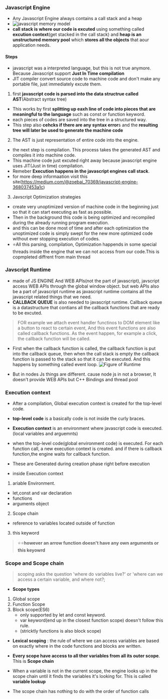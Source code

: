 ### Javascript Engine
- Any Javascript Engine always contains a call stack and a heap
 - ![javascript memory model](https://blog.kakaocdn.net/dn/bAGG5c/btqChFytmpg/qLtzgp3ahZgqkcIlD9mtkK/img.png)
 - **call stack is where our code is excuted** using something called **excution context**(get stacked in the call stack) and **heap is an unstructured memory pool** which **stores all the objects** that aour application needs.
 
#### Steps
- javascript was a interpreted language, but this is not true anymore. Because Javascript support **Just In Time compilation**
- JIT compiler convert source code to machine code and don't make any portable file, just immediately excute them.

1. first **javascript code is parsed into the data structrue called AST**(Abstract syntax tree)
  - This works by first **splitting up eaxh line of code into pieces that are meaningful to the language** such as const or function keyword.
  - each pieces of codes are saved into the tree in a structured way.
  - This step also **cehcks if there are any syntax error**s and the **resulting tree will later be used to generate the machine code**
 
2. The AST is just representation of entire code into the engine.
  - the next step is compilation. This process takes the generated AST and compiles it into machine code.
  - This machine code just excuted right away because javascript engine uses JIT(Just in time) compilation.
  - Remeber **Execution happens in the javascript engines call stack**.
  - for more deep informaation visit this site(https://medium.com/@zoebai_70369/javascript-engine-368037453a1c)
  
3. Javscript Optimization strategies
  -  create very unoptimized version of machine code in the beginning just so that it can start executing as fast as possible.
  -  Then in the background this code is being optimized and recompiled during the already running program execution.
  - and this can be done most of time and after each optimization the unoptimized code is simply swept for the new more optimized code without ever stopping execution of codes.
  - ⭐All this parsing, compilation, Optimization happends in some special threads inside the engine that we can not access from our code.This is copmpleted diffrent from main thread
  
### Javscript Runtime 
- made of JS ENGINE And WEB APIs(not the part of javascript), javscript access WEB APIs through the global window object. but web APIs also be a part of javascript runtime as javascript runtime contains all the javascript related things that we need.
- **CALLBACK QUEUE** is also needed to javascript runtime. Callback queue is a datastructure that contians all the callback functions that are ready to be excuted.
> FOR example we attach event handler functinos to DOM element like a button to react to certain event, And this event functions are also called callback functions. As the event happen, for example a click, the callback function will be called.
- First when the callback function is called, the callback function is put into the callback queue, then when the call stack is empty the callback function is passed to the stack so that it can be executed. And this happens by something called event loop.
![Figure of Runtime](https://cdn-images-1.medium.com/max/1600/1*lZ-KXoVNUSOwaq7q8zUBDg.png)

- But in nodes Js things are different. cause node js in not a browser, It doesn't provide WEB APIs but C++ Bindings and thread pool

### Execution context
- After a compilation, Global execution context is created for the top-level code.
- **top-level code** is a basically code is not inside the curly braces.
- **Execution context** is an environment where javascript code is executed.(local variables and arguemnts)
- when the top-level code(global environment code) is executed. For each function call, a new execution context is created. and if there is callback function,the engine waits for callback function.


- These are Generated during creation phase right before execution
- inside Execution context 
 1. ariable Environment.
  - let,const and var declaration
  - functions
  - arguments object
  
 2. Scope chain
  - reference to variables located outside of function
  
 3. this keyword
 
 > ⭐⭐**however an arrow function doesn't have any own arguments or this keyowrd**
 
 
 ### Scope and Scope chain 
 > scoping asks the question 'where do variables live?' or 'where can we access a certain variable, and where not?;
 
- **Scope types**
 1. Global scope
 2. Function Scope
 3. Block scope(ES6)
    - only supported by let and const keyword.
    - var keyword(end up in the closest function scope) doesn't follow this rule.
    - (stricktly functions is also block scope)

 - **Lexical scoping** : the rule of where we can access variables are based on exactly where in the code functions and blocks are written.
 - **Every scope have access to all ther variables from all its outer scope**. This is **Scope chain**
 - When a variable is not in the current scope, the engine looks up in the scope chain until it finds the variables it's looking for. This is called **variable lookup**
 
 - The scope chain has nothing to do with the order of function calls
